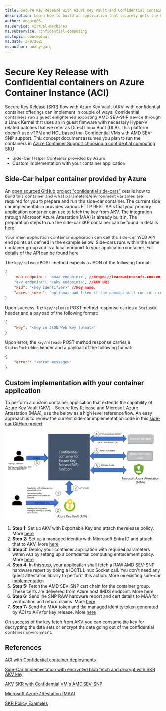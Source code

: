 ```yaml
---
title: Secure Key Release with Azure Key Vault and Confidential Containers on Azure Container Instance
description: Learn how to build an application that securely gets the key from AKV to an attested Azure Container Instances confidential container environment
author: angarg05
ms.service: virtual-machines
ms.subservice: confidential-computing
ms.topic: conceptual
ms.date: 3/9/2023
ms.author: ananyagarg
---
```


# Secure Key Release with Confidential containers on Azure Container Instance (ACI)

Secure Key Release (SKR) flow with Azure Key Vault (AKV) with confidential container offerings can implement in couple of ways. Confidential containers run a guest enlightened exposting AMD SEV-SNP device through a Linux Kernel that uses an in guest firmware with necessary Hyper-V related patches that we refer as Direct Linux Boot (DLB). This platform doesn't use vTPM and HCL based that Confidential VMs with AMD SEV-SNP support. This concept document assumes you plan to run the containers in [Azure Container Support choosing a confidential computing SKU](../container-instances/container-instances-tutorial-deploy-confidential-containers-cce-arm.md)

- Side-Car Helper Container provided by Azure
- Custom implementation with your container application

## Side-Car helper container provided by Azure

An [open sourced GitHub project "confidential side-cars"](https://github.com/microsoft/confidential-sidecar-containers) details how to build this container and what parameters/environment variables are required for you to prepare and run this side-car container. The current side car implementation provides various HTTP REST APIs that your primary application container can use to fetch the key from AKV. The integration through Microsoft Azure Attestation(MAA) is already built in. The preparation steps to run the side-car SKR container can be found in details [here](https://github.com/microsoft/confidential-sidecar-containers/tree/main/examples/skr).

Your main application container application can call the side-car WEB API end points as defined in the example below. Side-cars runs within the same container group and is a local endpoint to your application container. Full details of the API can be found [here](https://github.com/microsoft/confidential-sidecar-containers/blob/main/cmd/skr/README.md)
 
The `key/release` POST method expects a JSON of the following format:

```json
{	
    "maa_endpoint": "<maa endpoint>", //https://learn.microsoft.com/en-us/azure/attestation/quickstart-portal#attestation-provider
    "akv_endpoint": "<akv endpoint>", //AKV URI
    "kid": "<key identifier>" //key name,
    "access_token": "optional aad token if the command will run in a resource without proper managed identity assigned"
}
```

Upon success, the `key/release` POST method response carries a `StatusOK` header and a payload of the following format:

```json
{
    "key": "<key in JSON Web Key format>"
}
```

Upon error, the `key/release` POST method response carries a `StatusForbidden` header and a payload of the following format:

```json
{
    "error": "<error message>"
}
```

## Custom implementation with your container application

To perform a custom container application that extends the capability of Azure Key Vault (AKV) - Secure Key Release and Microsoft Azure Attestation (MAA), use the below as a high level reference flow. An easy approach is to review the current side-car implementation code in this [side-car GitHub project](https://github.com/microsoft/confidential-sidecar-containers/tree/d933d0f4e3d5498f7ed9137189ab6a23ade15466/pkg/common).

![Image of the aforementioned operations, which you should be performing.](media/skr-flow-azure-container-instance-sev-snp-attestation/skr-flow-custom-container.png)

1. **Step 1:** Set up AKV with Exportable Key and attach the release policy. More [here](concept-skr-attestation.md)
1. **Step 2:** Set up a managed identity with Microsoft Entra ID and attach that to AKV. More [here](../container-instances/container-instances-managed-identity.md)
1. **Step 3:** Deploy your container application with required parameters within ACI by setting up a confidential computing enforcement policy. More [here](../container-instances/container-instances-tutorial-deploy-confidential-containers-cce-arm.md)
1. **Step 4:** In this step, your application shall fetch a RAW AMD SEV-SNP hardware report by doing a IOCTL Linux Socket call. You don't need any guest attestation library to perform this action. More on existing side-car [implementation](https://github.com/microsoft/confidential-sidecar-containers/blob/d933d0f4e3d5498f7ed9137189ab6a23ade15466/pkg/attest/snp.go)
1. **Step 5:** Fetch the AMD SEV-SNP cert chain for the container group. These certs are delivered from Azure host IMDS endpoint. More [here](https://github.com/microsoft/confidential-sidecar-containers/blob/d933d0f4e3d5498f7ed9137189ab6a23ade15466/pkg/common/info.go)
1. **Step 6:** Send the SNP RAW hardware report and cert details to MAA for verification and return claims. More [here](../attestation/basic-concepts.md)
1. **Step 7:** Send the MAA token and the managed identity token generated by ACI to AKV for key release. More [here](../container-instances/container-instances-managed-identity.md)

On success of the key fetch from AKV, you can consume the key for decrypting the data sets or encrypt the data going out of the confidential container environment.

## References

[ACI with Confidential container deployments](../container-instances/container-instances-tutorial-deploy-confidential-containers-cce-arm.md)

[Side-Car Implementation with encrypted blob fetch and decrypt with SKR AKV key](https://github.com/microsoft/confidential-sidecar-containers/#encrypted-filesystem-sidecar)

[AKV SKR with Confidential VM's AMD SEV-SNP](skr-flow-confidential-vm-sev-snp.md)

[Microsoft Azure Attestation (MAA)](../attestation/overview.md)

[SKR Policy Examples](skr-policy-examples.md)
